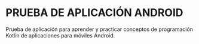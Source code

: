 # PRUEBA DE APLICACIÓN ANDROID

Prueba de aplicación para aprender y practicar conceptos de programación Kotlin de aplicaciones para móviles Android.